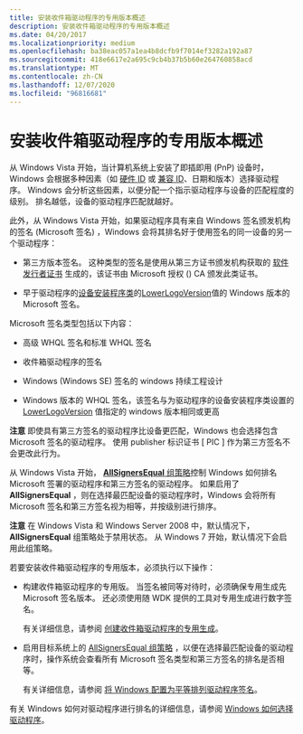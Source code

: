 ```yaml
---
title: 安装收件箱驱动程序的专用版本概述
description: 安装收件箱驱动程序的专用版本概述
ms.date: 04/20/2017
ms.localizationpriority: medium
ms.openlocfilehash: ba38eac057a1ea4b8dcfb9f7014ef3282a192a87
ms.sourcegitcommit: 418e6617e2a695c9cb4b37b5b60e264760858acd
ms.translationtype: MT
ms.contentlocale: zh-CN
ms.lasthandoff: 12/07/2020
ms.locfileid: "96816681"
---
```

# <a name="overview-of-installing-private-builds-of-inbox-drivers"></a>安装收件箱驱动程序的专用版本概述


从 Windows Vista 开始，当计算机系统上安装了即插即用 (PnP) 设备时，Windows 会根据多种因素（如 [硬件 ID](hardware-ids.md) 或 [兼容 ID](compatible-ids.md)、日期和版本）选择驱动程序。 Windows 会分析这些因素，以便分配一个指示驱动程序与设备的匹配程度的级别。 排名越低，设备的驱动程序匹配就越好。

此外，从 Windows Vista 开始，如果驱动程序具有来自 Windows 签名颁发机构的签名 (Microsoft 签名) ，Windows 会将其排名好于使用签名的同一设备的另一个驱动程序：

-   第三方版本签名。 这种类型的签名是使用从第三方证书颁发机构获取的 [软件发行者证书](software-publisher-certificate.md) 生成的，该证书由 Microsoft 授权 () CA 颁发此类证书。

-   早于驱动程序的[设备安装程序类](./overview-of-device-setup-classes.md)的[LowerLogoVersion](lowerlogoversion.md)值的 Windows 版本的 Microsoft 签名。

Microsoft 签名类型包括以下内容：

-   高级 WHQL 签名和标准 WHQL 签名

-   收件箱驱动程序的签名

-   Windows (Windows SE) 签名的 windows 持续工程设计

-   Windows 版本的 WHQL 签名，该签名与为驱动程序的设备安装程序类设置的 [LowerLogoVersion](lowerlogoversion.md) 值指定的 windows 版本相同或更高

**注意**  即使具有第三方签名的驱动程序比设备更匹配，Windows 也会选择包含 Microsoft 签名的驱动程序。 使用 publisher 标识证书 \[ PIC \] 作为第三方签名不会更改此行为。

 

从 Windows Vista 开始， [ **AllSignersEqual** 组策略](./allsigningequal-group-policy.md)控制 Windows 如何排名 Microsoft 签署的驱动程序和第三方签名的驱动程序。 如果启用了 **AllSignersEqual** ，则在选择最匹配设备的驱动程序时，Windows 会将所有 Microsoft 签名和第三方签名视为相等，并按级别进行排序。

**注意**  在 Windows Vista 和 Windows Server 2008 中，默认情况下， **AllSignersEqual** 组策略处于禁用状态。 从 Windows 7 开始，默认情况下会启用此组策略。

 

若要安装收件箱驱动程序的专用版本，必须执行以下操作：

-   构建收件箱驱动程序的专用版。 当签名被同等对待时，必须确保专用生成先 Microsoft 签名版本。 还必须使用随 WDK 提供的工具对专用生成进行数字签名。

    有关详细信息，请参阅 [创建收件箱驱动程序的专用生成](creating-a-private-build-of-an-in-box-driver.md)。

-   启用目标系统上的 [AllSignersEqual 组策略](./allsigningequal-group-policy.md) ，以便在选择最匹配设备的驱动程序时，操作系统会查看所有 Microsoft 签名类型和第三方签名的排名是否相等。

    有关详细信息，请参阅 [将 Windows 配置为平等排列驱动程序签名](configuring-windows-to-rank-driver-signatures-equally.md)。

有关 Windows 如何对驱动程序进行排名的详细信息，请参阅 [Windows 如何选择驱动程序](./how-windows-selects-a-driver-for-a-device.md)。

